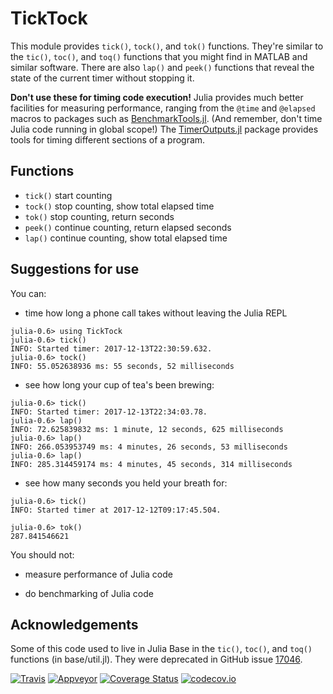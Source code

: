 # TickTock

This module provides `tick()`, `tock()`, and `tok()` functions. They're similar to the `tic()`, `toc()`, and `toq()` functions that you might find in MATLAB and
similar software. There are also `lap()` and `peek()` functions that reveal the state of the current timer without stopping it.

**Don't use these for timing code execution!** Julia provides much better facilities for
measuring performance, ranging from the `@time` and `@elapsed` macros to packages such as [BenchmarkTools.jl](https://github.com/JuliaCI/BenchmarkTools.jl). (And remember, don't
time Julia code running in global scope!) The [TimerOutputs.jl](https://github.com/KristofferC/TimerOutputs.jl) package provides tools for timing different sections of a program.

## Functions

- `tick()` start counting
- `tock()` stop counting, show total elapsed time
- `tok()`  stop counting, return seconds
- `peek()` continue counting, return elapsed seconds
- `lap()`  continue counting, show total elapsed time

## Suggestions for use  

You can:

- time how long a phone call takes without leaving the Julia REPL

```
julia-0.6> using TickTock
julia-0.6> tick()
INFO: Started timer: 2017-12-13T22:30:59.632.
julia-0.6> tock()
INFO: 55.052638936 ms: 55 seconds, 52 milliseconds
```

- see how long your cup of tea's been brewing:

```
julia-0.6> tick()
INFO: Started timer: 2017-12-13T22:34:03.78.
julia-0.6> lap()
INFO: 72.625839832 ms: 1 minute, 12 seconds, 625 milliseconds
julia-0.6> lap()
INFO: 266.053953749 ms: 4 minutes, 26 seconds, 53 milliseconds
julia-0.6> lap()
INFO: 285.314459174 ms: 4 minutes, 45 seconds, 314 milliseconds
```

- see how many seconds you held your breath for:

```
julia-0.6> tick()
INFO: Started timer at 2017-12-12T09:17:45.504.

julia-0.6> tok()
287.841546621
```

You should not:

- measure performance of Julia code

- do benchmarking of Julia code

## Acknowledgements

Some of this code used to live in Julia Base in the `tic()`, `toc()`, and `toq()` functions (in base/util.jl). They were deprecated in GitHub issue [17046](https://github.com/JuliaLang/julia/issues/17046).

[![Travis](https://travis-ci.org/cormullion/TickTock.jl.svg?branch=master)](https://travis-ci.org/cormullion/TickTock.jl) [![Appveyor](https://ci.appveyor.com/api/projects/status/j4w1iwued4ojsfm6/branch/master?svg=true)](https://ci.appveyor.com/project/cormullion/ticktock-jl/branch/master) [![Coverage Status](https://coveralls.io/repos/cormullion/TickTock.jl/badge.svg?branch=master&service=github)](https://coveralls.io/github/cormullion/TickTock.jl?branch=master) [![codecov.io](http://codecov.io/github/cormullion/TickTock.jl/coverage.svg?branch=master)](http://codecov.io/github/cormullion/TickTock.jl?branch=master)
